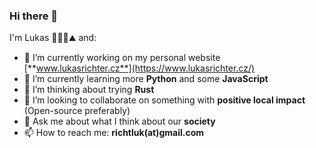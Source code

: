 ### Hi there 👋

I'm Lukas 🧍‍♂️🌳⛰️ and:
- 🔭 I’m currently working on my personal website [**www.lukasrichter.cz**](https://www.lukasrichter.cz/)
- 🌱 I’m currently learning more **Python** and some **JavaScript**
- 🤔 I’m thinking about trying **Rust**
- 👯 I’m looking to collaborate on something with **positive local impact** (Open-source preferably)
- 💬 Ask me about what I think about our **society**
- 📫 How to reach me: **richtluk(at)gmail.com**
